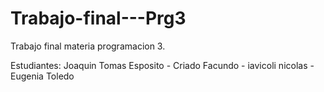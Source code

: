 # Trabajo-final---Prg3
Trabajo final materia programacion 3.

Estudiantes: Joaquin Tomas Esposito - Criado Facundo - iavicoli nicolas - Eugenia Toledo
